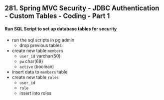 ## 281. Spring MVC Security - JDBC Authentication - Custom Tables - Coding - Part 1

#### Run SQL Script to set up database tables for security 
* run the sql scripts in pg admin 
  * drop previous tables
* create new table `members`
  * `user_id` varchar(50)
  * `pw` char(68)
  * `active` (boolean)
* insert data to `members` table 
* create new table `roles`
  * `user_id`
  * `role`
  * insert into roles 

